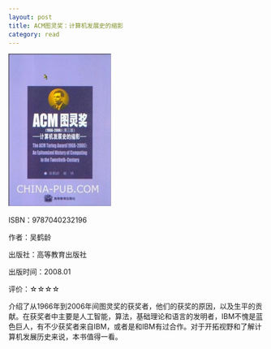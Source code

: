 ```yaml
---
layout: post
title: ACM图灵奖：计算机发展史的缩影
category: read
---
```

<img class="cover" src="/images/2011/12/9787040232196-202x300.jpg" width="202" height="300" />

ISBN：9787040232196

作者：吴鹤龄

出版社：高等教育出版社

出版时间：2008.01

评价：☆☆☆☆

介绍了从1966年到2006年间图灵奖的获奖者，他们的获奖的原因，以及生平的贡献。在获奖者中主要是人工智能，算法，基础理论和语言的发明者，IBM不愧是蓝色巨人，有不少获奖者来自IBM，或者是和IBM有过合作。对于开拓视野和了解计算机发展历史来说，本书值得一看。
